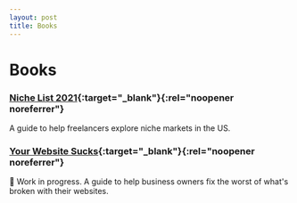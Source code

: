 ```yaml
---
layout: post
title: Books
---
```


# Books
### [Niche List 2021](https://gum.co/niche-list){:target="_blank"}{:rel="noopener noreferrer"}
A guide to help freelancers explore niche markets in the US.

### [Your Website Sucks](https://yourwebsitesucks.substack.com/){:target="_blank"}{:rel="noopener noreferrer"}
🚧 Work in progress. A guide to help business owners fix the worst of what's broken with their websites.

